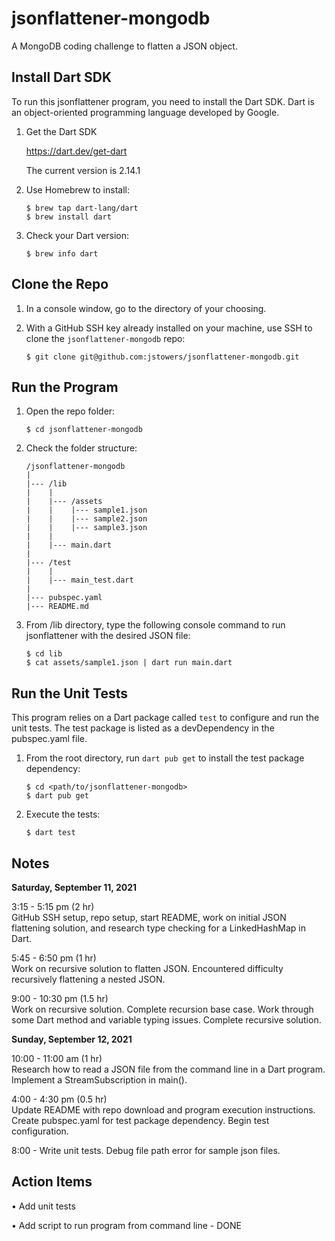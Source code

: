 # jsonflattener-mongodb
A MongoDB coding challenge to flatten a JSON object.


## Install Dart SDK
To run this jsonflattener program, you need to install the Dart SDK.
Dart is an object-oriented programming language developed by Google.

1. Get the Dart SDK

    https://dart.dev/get-dart

    The current version is 2.14.1

2. Use Homebrew to install:

    ````
    $ brew tap dart-lang/dart
    $ brew install dart
    ````

3. Check your Dart version:

    ````
    $ brew info dart
    ````

## Clone the Repo

1.  In a console window, go to the directory of your choosing.

2.  With a GitHub SSH key already installed on your machine, use SSH to clone the `jsonflattener-mongodb` repo:

    ````
    $ git clone git@github.com:jstowers/jsonflattener-mongodb.git
    ````

## Run the Program
1.  Open the repo folder:

    ````
    $ cd jsonflattener-mongodb
    ````

2.  Check the folder structure:

    ````
    /jsonflattener-mongodb
    |
    |--- /lib
    |    |
    |    |--- /assets  
    |    |    |--- sample1.json
    |    |    |--- sample2.json
    |    |    |--- sample3.json
    |    |
    |    |--- main.dart
    |
    |--- /test
    |    |
    |    |--- main_test.dart
    |
    |--- pubspec.yaml
    |--- README.md
    ````
    
3.  From /lib directory, type the following console command to run jsonflattener with the desired JSON file:

    ````
    $ cd lib
    $ cat assets/sample1.json | dart run main.dart
    ````

## Run the Unit Tests
This program relies on a Dart package called `test` to configure and run the unit tests.  The test package is listed as a devDependency in the pubspec.yaml file.

1. From the root directory, run `dart pub get` to install the test package dependency:

    ````
    $ cd <path/to/jsonflattener-mongodb>
    $ dart pub get
    ````

2. Execute the tests:

    ````
    $ dart test
    ````


## Notes

__Saturday, September 11, 2021__

3:15 - 5:15 pm  (2 hr)    
GitHub SSH setup, repo setup, start README, work on initial JSON flattening solution, and research type checking for a LinkedHashMap in Dart.

5:45 - 6:50 pm  (1 hr)      
Work on recursive solution to flatten JSON.  Encountered difficulty recursively flattening a nested JSON.

9:00 - 10:30 pm  (1.5 hr)    
Work on recursive solution.  Complete recursion base case.  Work through some Dart method and variable typing issues.  Complete recursive solution.

__Sunday, September 12, 2021__

10:00 - 11:00 am (1 hr)     
Research how to read a JSON file from the command line in a Dart program.  Implement a StreamSubscription in main().

4:00 - 4:30 pm (0.5 hr)     
Update README with repo download and program execution instructions.  Create pubspec.yaml for test package dependency.  Begin test configuration.

8:00 - 
Write unit tests.  Debug file path error for sample json files.


## Action Items

• Add unit tests

• Add script to run program from command line - DONE
